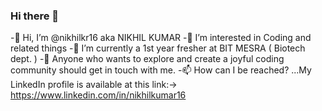 ### Hi there 👋


-👋 Hi, I’m @nikhilkr16 aka NIKHIL KUMAR
-👀 I’m interested in Coding and related things
-🌱 I’m currently a 1st year fresher at BIT MESRA ( Biotech dept. )
-💞️ Anyone who wants to explore and create a joyful coding community should get in touch with me.
-📫 How can I be reached? ...My LinkedIn profile is available at this link:-> https://www.linkedin.com/in/nikhilkumar16
